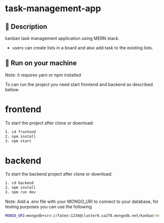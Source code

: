 # task-management-app

## 📝 Description
kanban task management application using MERN stack.
- users can create lists in a board and also add task to the existing lists. 
## 🚀 Run on your machine
Note: it requires yarn or npm installed 

To can run the project you need start frontend and backend as described bellow.

# frontend
To start the project after clone or download:
```bash
1. cd frontend
2. npm install
3. npm start
```

# backend
To start the backend project after clone or download:
```bash
1. cd backend
2. npm install
3. npm run dev
```
Note: Add a .env file with your MONGO_URI to connect to your database, for testing purposes you can use the following
```bash
MONGO_URI=mongodb+srv://faten:1234@cluster0.sa2f8.mongodb.net/kanban?retryWrites=true&w=majority
```
